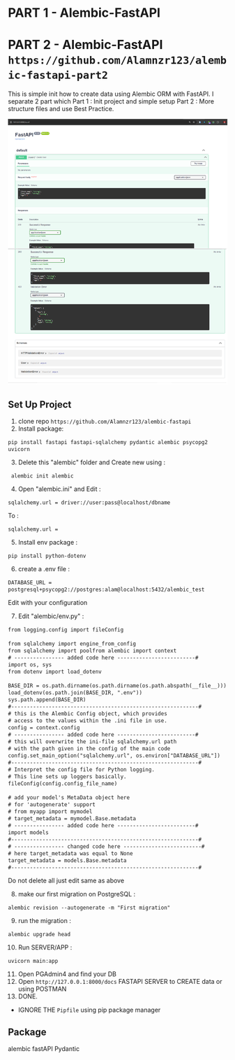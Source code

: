 # PART 1 - Alembic-FastAPI

# PART 2 - Alembic-FastAPI `https://github.com/Alamnzr123/alembic-fastapi-part2`

This is simple init how to create data using Alembic ORM with FastAPI.
I separate 2 part which Part 1 : Init project and simple setup
Part 2 : More structure files and use Best Practice. 

![screenshot](ss.png)

## Set Up Project

1. clone repo `https://github.com/Alamnzr123/alembic-fastapi`
2. Install package: 
```
pip install fastapi fastapi-sqlalchemy pydantic alembic psycopg2 uvicorn
```
3. Delete this "alembic" folder and Create new using :

```
 alembic init alembic
```
4. Open "alembic.ini" and Edit :

```
sqlalchemy.url = driver://user:pass@localhost/dbname
```

To :

```
sqlalchemy.url = 
```

5. Install env package :

```
pip install python-dotenv
```

6. create a .env file :

```
DATABASE_URL = postgresql+psycopg2://postgres:alam@localhost:5432/alembic_test
```
Edit with your configuration

7. Edit "alembic/env.py" :

```
from logging.config import fileConfig

from sqlalchemy import engine_from_config
from sqlalchemy import poolfrom alembic import context
# ---------------- added code here -------------------------#
import os, sys
from dotenv import load_dotenv

BASE_DIR = os.path.dirname(os.path.dirname(os.path.abspath(__file__)))
load_dotenv(os.path.join(BASE_DIR, ".env"))
sys.path.append(BASE_DIR)
#------------------------------------------------------------#
# this is the Alembic Config object, which provides
# access to the values within the .ini file in use.
config = context.config
# ---------------- added code here -------------------------#
# this will overwrite the ini-file sqlalchemy.url path
# with the path given in the config of the main code
config.set_main_option("sqlalchemy.url", os.environ["DATABASE_URL"])
#------------------------------------------------------------#
# Interpret the config file for Python logging.
# This line sets up loggers basically.
fileConfig(config.config_file_name)

# add your model's MetaData object here
# for 'autogenerate' support
# from myapp import mymodel
# target_metadata = mymodel.Base.metadata
# ---------------- added code here -------------------------#
import models
#------------------------------------------------------------#
# ---------------- changed code here -------------------------#
# here target_metadata was equal to None
target_metadata = models.Base.metadata
#------------------------------------------------------------#
```

Do not delete all just edit same as above


8. make our first migration on PostgreSQL :

```
alembic revision --autogenerate -m "First migration"
```

9. run the migration :

```
alembic upgrade head
```

10. Run SERVER/APP :

```
uvicorn main:app
```

11. Open PGAdmin4 and find your DB
12. Open `http://127.0.0.1:8000/docs` FASTAPI SERVER to CREATE data
or using POSTMAN
13. DONE.

* IGNORE THE `Pipfile` using pip package manager

## Package

alembic
fastAPI
Pydantic
